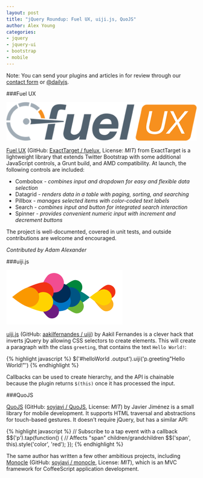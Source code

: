 ```yaml
---
layout: post
title: "jQuery Roundup: Fuel UX, uiji.js, QuoJS"
author: Alex Young
categories:
- jquery
- jquery-ui
- bootstrap
- mobile
---
```


<div class="intro">
Note: You can send your plugins and articles in for review through our <a href="/contact.html">contact form</a> or <a href="http://twitter.com/dailyjs">@dailyjs</a>.
</div>

###Fuel UX

![Fuel UX](/images/posts/fuelux.png)

[Fuel UX](http://exacttarget.github.com/fuelux) (GitHub: [ExactTarget / fuelux](https://github.com/ExactTarget/fuelux), License: _MIT_) from ExactTarget is a lightweight library that extends Twitter Bootstrap with some additional JavaScript controls, a Grunt build, and AMD compatibility.  At launch, the following controls are included:

* Combobox - _combines input and dropdown for easy and flexible data selection_
* Datagrid - _renders data in a table with paging, sorting, and searching_
* Pillbox - _manages selected items with color-coded text labels_
* Search - _combines input and button for integrated search interaction_
* Spinner - _provides convenient numeric input with increment and decrement buttons_

The project is well-documented, covered in unit tests, and outside contributions are welcome and encouraged.

_Contributed by Adam Alexander_

###uiji.js

![uiji.js](/images/posts/uijijs.png)

[uiji.js](http://aakilfernandes.com/uiji.html) (GitHub: [aakilfernandes / uiji](https://github.com/aakilfernandes/uiji)) by Aakil Fernandes is a clever hack that inverts jQuery by allowing CSS selectors to create elements.  This will create a paragraph with the class `greeting`, that contains the text `Hello World!`:

{% highlight javascript %}
$('#helloWorld .output').uiji('p.greeting"Hello World!"')
{% endhighlight %}

Callbacks can be used to create hierarchy, and the API is chainable because the plugin returns `$(this)` once it has processed the input.

###QuoJS

[QuoJS](http://quojs.tapquo.com/) (GitHub: [soyjavi / QuoJS](https://github.com/soyjavi/quojs), License: _MIT_) by Javier Jiménez is a small library for mobile development.  It supports HTML traversal and abstractions for touch-based gestures.  It doesn't require jQuery, but has a similar API:

{% highlight javascript %}
// Subscribe to a tap event with a callback
$$('p').tap(function() {
  // Affects "span" children/grandchildren
  $$('span', this).style('color', 'red');
});
{% endhighlight %}

The same author has written a few other ambitious projects, including [Monocle](http://monocle.tapquo.com/) (GitHub: [soyjavi / monocle](https://github.com/soyjavi/monocle), License: _MIT_), which is an MVC framework for CoffeeScript application development.

